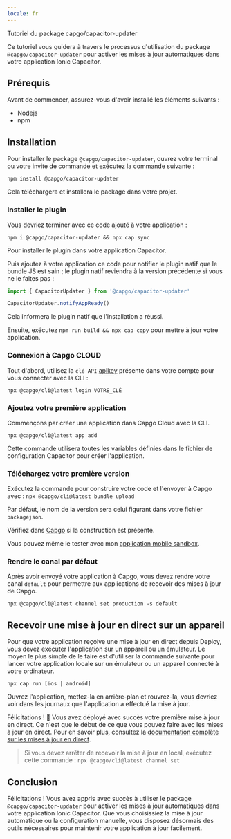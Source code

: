 ```yaml
---
locale: fr
---
```


Tutoriel du package capgo/capacitor-updater

Ce tutoriel vous guidera à travers le processus d'utilisation du package `@capgo/capacitor-updater` pour activer les mises à jour automatiques dans votre application Ionic Capacitor.

## Prérequis

Avant de commencer, assurez-vous d'avoir installé les éléments suivants :

- Nodejs
- npm

## Installation

Pour installer le package `@capgo/capacitor-updater`, ouvrez votre terminal ou votre invite de commande et exécutez la commande suivante :

```
npm install @capgo/capacitor-updater
```

Cela téléchargera et installera le package dans votre projet.

### Installer le plugin

Vous devriez terminer avec ce code ajouté à votre application :

`npm i @capgo/capacitor-updater && npx cap sync`

Pour installer le plugin dans votre application Capacitor.

Puis ajoutez à votre application ce code pour notifier le plugin natif que le bundle JS est sain ; le plugin natif reviendra à la version précédente si vous ne le faites pas :

```js
import { CapacitorUpdater } from '@capgo/capacitor-updater'

CapacitorUpdater.notifyAppReady()
```

Cela informera le plugin natif que l'installation a réussi.

Ensuite, exécutez `npm run build && npx cap copy` pour mettre à jour votre application.

### Connexion à Capgo CLOUD

Tout d'abord, utilisez la `clé API` [apikey](https://console.capgo.app/dashboard/apikeys/) présente dans votre compte pour vous connecter avec la CLI :

`npx @capgo/cli@latest login VOTRE_CLÉ`

### Ajoutez votre première application

Commençons par créer une application dans Capgo Cloud avec la CLI.

`npx @capgo/cli@latest app add`

Cette commande utilisera toutes les variables définies dans le fichier de configuration Capacitor pour créer l'application.

### Téléchargez votre première version

Exécutez la commande pour construire votre code et l'envoyer à Capgo avec :
`npx @capgo/cli@latest bundle upload`

Par défaut, le nom de la version sera celui figurant dans votre fichier `packagejson`.

Vérifiez dans [Capgo](https://console.capgo.app/) si la construction est présente.

Vous pouvez même le tester avec mon [application mobile sandbox](https://capgo.app/app_mobile/).

### Rendre le canal par défaut

Après avoir envoyé votre application à Capgo, vous devez rendre votre canal `default` pour permettre aux applications de recevoir des mises à jour de Capgo.

`npx @capgo/cli@latest channel set production -s default`

## Recevoir une mise à jour en direct sur un appareil

Pour que votre application reçoive une mise à jour en direct depuis Deploy, vous devez exécuter l'application sur un appareil ou un émulateur. Le moyen le plus simple de le faire est d'utiliser la commande suivante pour lancer votre application locale sur un émulateur ou un appareil connecté à votre ordinateur.

    npx cap run [ios | android]

Ouvrez l'application, mettez-la en arrière-plan et rouvrez-la, vous devriez voir dans les journaux que l'application a effectué la mise à jour.

Félicitations ! 🎉 Vous avez déployé avec succès votre première mise à jour en direct. Ce n'est que le début de ce que vous pouvez faire avec les mises à jour en direct. Pour en savoir plus, consultez la [documentation complète sur les mises à jour en direct](/docs/plugin/cloud-mode/getting-started/).

> Si vous devez arrêter de recevoir la mise à jour en local, exécutez cette commande :
`npx @capgo/cli@latest channel set`

## Conclusion

Félicitations ! Vous avez appris avec succès à utiliser le package `@capgo/capacitor-updater` pour activer les mises à jour automatiques dans votre application Ionic Capacitor. Que vous choisissiez la mise à jour automatique ou la configuration manuelle, vous disposez désormais des outils nécessaires pour maintenir votre application à jour facilement.
